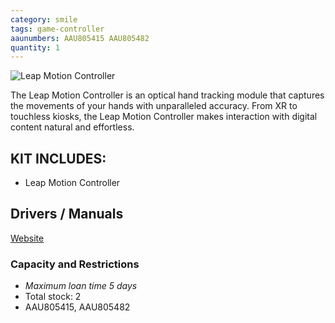 ```yaml
---
category: smile
tags: game-controller
aaunumbers: AAU805415 AAU805482
quantity: 1
---
```

![Leap Motion Controller](../../assets/images/equip/leap.jpg)

The Leap Motion Controller is an optical hand tracking module that captures the movements of your hands with unparalleled accuracy. From XR to touchless kiosks, the Leap Motion Controller makes interaction with digital content natural and effortless.

## KIT INCLUDES:
- Leap Motion Controller


## Drivers / Manuals

[Website](https://www.ultraleap.com/product/leap-motion-controller/)

### Capacity and Restrictions

- *Maximum loan time 5 days*
- Total stock: 2
- AAU805415, AAU805482
